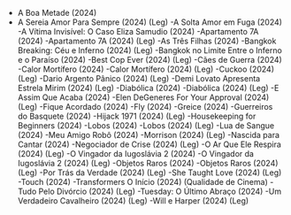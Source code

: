 - A Boa Metade (2024)
- A Sereia Amor Para Sempre (2024) (Leg)
-A Solta Amor em Fuga (2024)
-A Vítima Invisível: O Caso Eliza Samudio (2024)
-Apartamento 7A (2024)
-Apartamento 7A (2024) (Leg)
-As Três Filhas (2024)
-Bangkok Breaking: Céu e Inferno (2024) (Leg)
-Bangkok no Limite Entre o Inferno e o Paraíso (2024)
-Best Cop Ever (2024) (Leg)
-Cães de Guerra (2024)
-Calor Mortífero (2024)
-Calor Mortífero (2024) (Leg)
-Cuckoo (2024) (Leg)
-Dario Argento Pânico (2024) (Leg)
-Demi Lovato Apresenta Estrela Mirim (2024) (Leg)
-Diabólica (2024)
-Diabólica (2024) (Leg)
-E Assim Que Acaba (2024)
-Elen DeGeneres For Your Approval (2024) (Leg)
-Fique Acordado (2024)
-Fly (2024)
-Greice (2024)
-Guerreiros do Basquete (2024)
-Hijack 1971 (2024) (Leg)
-Housekeeping for Beginners (2024)
-Lobos (2024)
-Lobos (2024) (Leg)
-Lua de Sangue (2024)
-Meu Amigo Robô (2024)
-Morrison (2024) (Leg)
-Nascida para Cantar (2024)
-Negociador de Crise (2024) (Leg)
-O Ar Que Ele Respira (2024) (Leg)
-O Vingador da Iugoslávia 2 (2024)
-O Vingador da Iugoslávia 2 (2024) (Leg)
-Objetos Raros (2024)
-Objetos Raros (2024) (Leg)
-Por Trás da Verdade (2024) (Leg)
-She Taught Love (2024) (Leg)
-Touch (2024)
-Transformers O Início (2024) (Qualidade de Cinema)
-Tudo Pelo Divórcio (2024) (Leg)
-Tuesday: O Último Abraço (2024)
-Um Verdadeiro Cavalheiro (2024) (Leg)
-Will e Harper (2024) (Leg)
